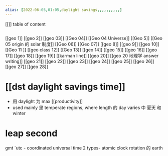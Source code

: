```yaml
---
alias: [2022-06-05,01:05,daylight savings,,,,,,,,,,]
---
```

[[]]
table of content
```toc
```
[[geo 1]] [[geo 2]] [[geo 03]] [[Geo 04]] [[Geo 04 Universe]] [[Geo 5]] [[Geo 05 origin 的 solar 制度]]
[[Geo 06]] [[Geo 07]] [[geo 8]] [[geo 9]] [[geo 10]]
[[Geo 11 ]] [[geo class 12]] [[Geo 13]] [[geo 14]] [[geo 15]]
[[geo 16]] [[geo 17]] [[geo 18]] [[geo 19]] [[karman line]] [[geo 20]] [[geo 20 地理学 answer writing]]
[[geo 21]] [[geo 22]] [[geo 23]] [[geo 24]] [[geo 25]]
[[geo 26]] [[geo 27]] [[geo 28]]
# [[dst daylight savings time]]
- 用 daylight 为 max [[productivity]]
- used mainly 里 temperate regions, where length 的 day varies 中 夏天 和 winter

# leap second
gmt
`utc - coordinated universal time
2 types-
atomic clock
rotation 的 earth